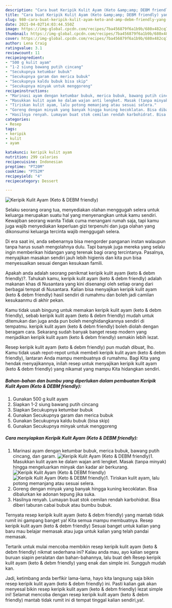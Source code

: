 ```yaml
---
description: "Cara buat Keripik Kulit Ayam (Keto &amp;amp; DEBM friendly) yang lezat Untuk Jualan"
title: "Cara buat Keripik Kulit Ayam (Keto &amp;amp; DEBM friendly) yang lezat Untuk Jualan"
slug: 980-cara-buat-keripik-kulit-ayam-keto-and-amp-debm-friendly-yang-lezat-untuk-jualan
date: 2021-04-02T14:03:44.550Z
image: https://img-global.cpcdn.com/recipes/7ba456879f6a1b9b/680x482cq70/keripik-kulit-ayam-keto-debm-friendly-foto-resep-utama.jpg
thumbnail: https://img-global.cpcdn.com/recipes/7ba456879f6a1b9b/680x482cq70/keripik-kulit-ayam-keto-debm-friendly-foto-resep-utama.jpg
cover: https://img-global.cpcdn.com/recipes/7ba456879f6a1b9b/680x482cq70/keripik-kulit-ayam-keto-debm-friendly-foto-resep-utama.jpg
author: Lena Craig
ratingvalue: 3.1
reviewcount: 11
recipeingredient:
- "500 g kulit ayam"
- "1-2 siung bawang putih cincang"
- "Secukupnya ketumbar bubuk"
- "Secukupnya garam dan merica bubuk"
- "Secukupnya kaldu bubuk bisa skip"
- "Secukupnya minyak untuk menggoreng"
recipeinstructions:
- "Marinasi ayam dengan ketumbar bubuk, merica bubuk, bawang putih cincang, dan garam."
- "Masukkan kulit ayam ke dalam wajan anti lengket. Masak (tanpa minyak) hingga mengeluarkan minyak dan kadar air berkurang."
- "Tiriskan kulit ayam, lalu potong memanjang atau sesuai selera."
- "Goreng dengan minyak yang banyak hingga kuning kecoklatan. Bisa dibalurkan ke adonan tepung jika suka."
- "Hasilnya renyah. Lumayan buat stok cemilan rendah karbohidrat. Bisa diberi taburan cabai bubuk atau bumbu bubuk."
categories:
- Resep
tags:
- keripik
- kulit
- ayam

katakunci: keripik kulit ayam 
nutrition: 299 calories
recipecuisine: Indonesian
preptime: "PT20M"
cooktime: "PT52M"
recipeyield: "4"
recipecategory: Dessert

---
```



![Keripik Kulit Ayam (Keto &amp; DEBM friendly)](https://img-global.cpcdn.com/recipes/7ba456879f6a1b9b/680x482cq70/keripik-kulit-ayam-keto-debm-friendly-foto-resep-utama.jpg)

Selaku seorang orang tua, menyediakan olahan menggugah selera untuk keluarga merupakan suatu hal yang menyenangkan untuk kamu sendiri. Kewajiban seorang  wanita Tidak cuma menangani rumah saja, tapi kamu juga wajib menyediakan keperluan gizi terpenuhi dan juga olahan yang dikonsumsi keluarga tercinta wajib menggugah selera.

Di era  saat ini, anda sebenarnya bisa mengorder panganan instan walaupun tanpa harus susah mengolahnya dulu. Tapi banyak juga mereka yang selalu ingin memberikan hidangan yang terenak bagi orang tercintanya. Pasalnya, menyajikan masakan sendiri jauh lebih higienis dan kita pun bisa menyesuaikan sesuai dengan kesukaan famili. 



Apakah anda adalah seorang penikmat keripik kulit ayam (keto &amp; debm friendly)?. Tahukah kamu, keripik kulit ayam (keto &amp; debm friendly) adalah makanan khas di Nusantara yang kini disenangi oleh setiap orang dari berbagai tempat di Nusantara. Kalian bisa menyajikan keripik kulit ayam (keto &amp; debm friendly) hasil sendiri di rumahmu dan boleh jadi camilan kesukaanmu di akhir pekan.

Kamu tidak usah bingung untuk memakan keripik kulit ayam (keto &amp; debm friendly), sebab keripik kulit ayam (keto &amp; debm friendly) mudah untuk ditemukan dan juga anda pun boleh menghidangkannya sendiri di tempatmu. keripik kulit ayam (keto &amp; debm friendly) boleh diolah dengan beragam cara. Sekarang sudah banyak banget resep modern yang menjadikan keripik kulit ayam (keto &amp; debm friendly) semakin lebih lezat.

Resep keripik kulit ayam (keto &amp; debm friendly) pun mudah dibuat, lho. Kamu tidak usah repot-repot untuk membeli keripik kulit ayam (keto &amp; debm friendly), lantaran Anda mampu membuatnya di rumahmu. Bagi Kita yang hendak menyajikannya, inilah resep untuk menyajikan keripik kulit ayam (keto &amp; debm friendly) yang nikamat yang mampu Kita hidangkan sendiri.

<!--inarticleads1-->

##### Bahan-bahan dan bumbu yang diperlukan dalam pembuatan Keripik Kulit Ayam (Keto &amp; DEBM friendly):

1. Gunakan 500 g kulit ayam
1. Siapkan 1-2 siung bawang putih cincang
1. Siapkan Secukupnya ketumbar bubuk
1. Gunakan Secukupnya garam dan merica bubuk
1. Gunakan Secukupnya kaldu bubuk (bisa skip)
1. Gunakan Secukupnya minyak untuk menggoreng




<!--inarticleads2-->

##### Cara menyiapkan Keripik Kulit Ayam (Keto &amp; DEBM friendly):

1. Marinasi ayam dengan ketumbar bubuk, merica bubuk, bawang putih cincang, dan garam.
<img src="https://img-global.cpcdn.com/steps/973c8baaf9c9f3a1/160x128cq70/keripik-kulit-ayam-keto-debm-friendly-langkah-memasak-1-foto.jpg" alt="Keripik Kulit Ayam (Keto &amp; DEBM friendly)">1. Masukkan kulit ayam ke dalam wajan anti lengket. Masak (tanpa minyak) hingga mengeluarkan minyak dan kadar air berkurang.
<img src="https://img-global.cpcdn.com/steps/4f37f500f92687ff/160x128cq70/keripik-kulit-ayam-keto-debm-friendly-langkah-memasak-2-foto.jpg" alt="Keripik Kulit Ayam (Keto &amp; DEBM friendly)"><img src="https://img-global.cpcdn.com/steps/765824a6f73f8c06/160x128cq70/keripik-kulit-ayam-keto-debm-friendly-langkah-memasak-2-foto.jpg" alt="Keripik Kulit Ayam (Keto &amp; DEBM friendly)">1. Tiriskan kulit ayam, lalu potong memanjang atau sesuai selera.
1. Goreng dengan minyak yang banyak hingga kuning kecoklatan. Bisa dibalurkan ke adonan tepung jika suka.
1. Hasilnya renyah. Lumayan buat stok cemilan rendah karbohidrat. Bisa diberi taburan cabai bubuk atau bumbu bubuk.




Ternyata resep keripik kulit ayam (keto &amp; debm friendly) yang mantab tidak rumit ini gampang banget ya! Kita semua mampu membuatnya. Resep keripik kulit ayam (keto &amp; debm friendly) Sesuai banget untuk kalian yang baru mau belajar memasak atau juga untuk kalian yang telah pandai memasak.

Tertarik untuk mulai mencoba membikin resep keripik kulit ayam (keto &amp; debm friendly) nikmat sederhana ini? Kalau anda mau, ayo kalian segera buruan siapin peralatan dan bahan-bahannya, lalu buat deh Resep keripik kulit ayam (keto &amp; debm friendly) yang enak dan simple ini. Sungguh mudah kan. 

Jadi, ketimbang anda berfikir lama-lama, hayo kita langsung saja bikin resep keripik kulit ayam (keto &amp; debm friendly) ini. Pasti kalian gak akan menyesal bikin resep keripik kulit ayam (keto &amp; debm friendly) lezat simple ini! Selamat mencoba dengan resep keripik kulit ayam (keto &amp; debm friendly) mantab tidak rumit ini di tempat tinggal kalian sendiri,ya!.

